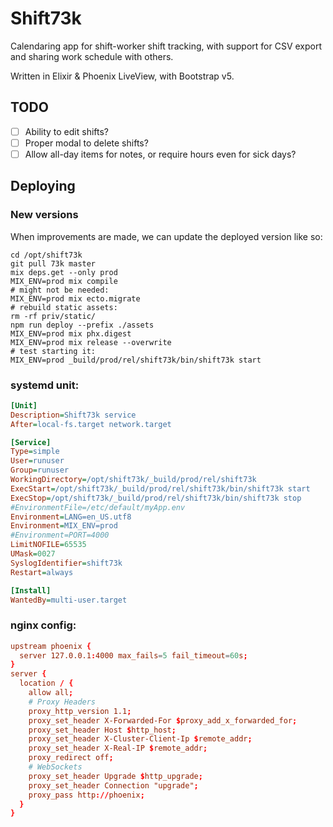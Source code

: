 # Shift73k

Calendaring app for shift-worker shift tracking, with support for CSV export and sharing work schedule with others.

Written in Elixir & Phoenix LiveView, with Bootstrap v5.

## TODO

- [ ] Ability to edit shifts?
- [ ] Proper modal to delete shifts?
- [ ] Allow all-day items for notes, or require hours even for sick days?

## Deploying

### New versions

When improvements are made, we can update the deployed version like so:

```shell
cd /opt/shift73k
git pull 73k master
mix deps.get --only prod
MIX_ENV=prod mix compile
# might not be needed:
MIX_ENV=prod mix ecto.migrate
# rebuild static assets:
rm -rf priv/static/
npm run deploy --prefix ./assets
MIX_ENV=prod mix phx.digest
MIX_ENV=prod mix release --overwrite
# test starting it:
MIX_ENV=prod _build/prod/rel/shift73k/bin/shift73k start
```

### systemd unit:

```ini
[Unit]
Description=Shift73k service
After=local-fs.target network.target

[Service]
Type=simple
User=runuser
Group=runuser
WorkingDirectory=/opt/shift73k/_build/prod/rel/shift73k
ExecStart=/opt/shift73k/_build/prod/rel/shift73k/bin/shift73k start
ExecStop=/opt/shift73k/_build/prod/rel/shift73k/bin/shift73k stop
#EnvironmentFile=/etc/default/myApp.env
Environment=LANG=en_US.utf8
Environment=MIX_ENV=prod
#Environment=PORT=4000
LimitNOFILE=65535
UMask=0027
SyslogIdentifier=shift73k
Restart=always

[Install]
WantedBy=multi-user.target
```

### nginx config:

```conf
upstream phoenix {
  server 127.0.0.1:4000 max_fails=5 fail_timeout=60s;
}
server {
  location / {
    allow all;
    # Proxy Headers
    proxy_http_version 1.1;
    proxy_set_header X-Forwarded-For $proxy_add_x_forwarded_for;
    proxy_set_header Host $http_host;
    proxy_set_header X-Cluster-Client-Ip $remote_addr;
    proxy_set_header X-Real-IP $remote_addr;
    proxy_redirect off;
    # WebSockets
    proxy_set_header Upgrade $http_upgrade;
    proxy_set_header Connection "upgrade";
    proxy_pass http://phoenix;
  }
}
```